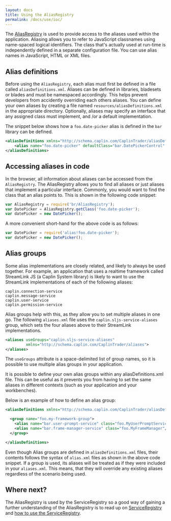 ```yaml
---
layout: docs
title: Using the AliasRegistry
permalink: /docs/use/ioc/
---
```


The [AliasRegistry](/docs/concepts/ioc/) is used to provide access to the aliases used within the application. Aliasing allows you to refer to JavaScript classnames using name-spaced logical identifiers.  The class that's actually used at run-time is independently defined in a separate configuration file. You can use alias names in JavaScript, HTML or XML files.

## Alias definitions

Before using the `AliasRegistry`, each alias must first be defined in a file called `aliasDefinitions.xml`. Aliases can be defined in libraries, bladesets or blades and must be namespaced accordingly. This helps prevent developers from accidently overriding each others aliases.  You can define your own aliases by creating a file named `resources/aliasDefinitions.xml` in the appropriate directory. Optionally, aliases may specify an interface that any assigned class must implement, and /or a default implementation.

The snippet below shows how a `foo.date-picker` alias is defined in the `bar` library can be defined.

```xml
<aliasDefinitions xmlns="http://schema.caplin.com/CaplinTrader/aliasDefinitions">
    <alias name="foo.date-picker" defaultClass="bar.DatePickerControl" />
</aliasDefinitions>
```

## Accessing aliases in code

In the browser, all information about aliases can be accessed from the `AliasRegistry`. The AliasRegistry allows you to find all aliases or just aliases that implement a particular interface. Commonly, you would want to find the class that an alias points to.  This is  shown in the following code snippet:

```js
var AliasRegistry = require('br/AliasRegistry');
var DatePicker = AliasRegistry.getClass('foo.date-picker');
var datePicker = new DatePicker();
```

A more convenient short-hand for the above code is as follows:

```js
var DatePicker = require('alias!foo.date-picker');
var datePicker = new DatePicker();
```

## Alias groups

Some alias implementations are closely related, and likely to always be used together. For example, an application that uses a realtime framework called StreamLink JS (a Caplin System library) is likely to want to use the StreamLink implementations of each of the following aliases:

```
caplin.connection-service
caplin.message-service
caplin.user-service
caplin.permission-service
```

Alias groups help with this, as they allow you to set multiple aliases in one go. The following `aliases.xml` file uses the `caplin.sljs-service-aliases` group, which sets the four aliases above to their StreamLink implementations.

```xml
<aliases useGroups="caplin.sljs-service-aliases"
         xmlns="http://schema.caplin.com/CaplinTrader/aliases">
</aliases>
```

The `useGroups` attribute is a space-delimited list of group names, so it is possible to use multiple alias groups in your application.

It is possible to define your own alias groups within any aliasDefinitions.xml file. This can be useful as it prevents you from having to set the same aliases in different contexts (such as your application and your workbenches).

Below is an example of how to define an alias group:

```xml
<aliasDefinitions xmlns="http://schema.caplin.com/CaplinTrader/aliasDefinitions">

  <group name="foo.my-framework-group">
    <alias name="bar.user-prompt-service" class="foo.MyUserPromptService"/>
    <alias name="bar.frame-manager-service" class="foo.MyFrameManager"/>
  </group>

</aliasDefinitions>
```

Even though Alias groups are defined in `aliasDefinitions.xml` files, their contents follows the syntax of `alias.xml` files as shown in the above code snippet. If a group is used, its aliases will be treated as if they were included in your `aliases.xml`. This means, that they will override any existing aliases regardless of the scenario being used.

## Where next?
<!-- TODO: enable this link once the docs have been updated since the URLs will change
Read the [JavaScript API documentation](http://apidocs.bladerunnerjs.org/latest/js/index.html#br.AliasRegistry.html).
-->
The AliasRegistry is used by the ServiceRegistry so a good way of gaining a further understanding of the AliasRegistry is to read up on [ServiceRegistry](/docs/concepts/service_registry) and [how to use the ServiceRegistry](/docs/use/service_registry).
